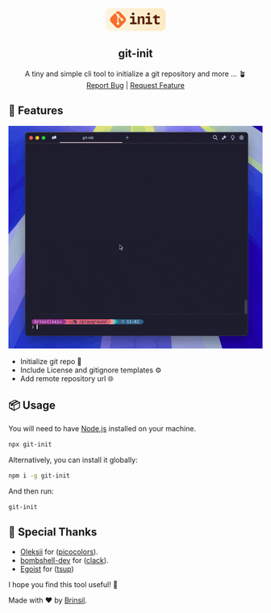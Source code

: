<div align="center">
    <a href="https://github.com/BrinsilElias/git-init">
        <img src="./assets/git-init.png" alt="Logo" width="120" height="45">
    </a>
    <h2 align="center">git-init</h2>
    <p align="center">
        A tiny and simple cli tool to initialize a git repository and more ... 🪴
        <br />
        <a href="https://github.com/BrinsilElias/git-init/issues">Report Bug</a>
        |
        <a href="https://github.com/BrinsilElias/git-init/issues">Request Feature</a>
    </p>
</div>

## 🚀 Features
![git-init demo](./assets/demo.gif)

- Initialize git repo 🚀
- Include License and gitignore templates ⚙️
- Add remote repository url 🌐

## 📦 Usage

You will need to have [Node.js](https://nodejs.org/en/) installed on your machine.

```bash
npx git-init
```

Alternatively, you can install it globally:

```bash
npm i -g git-init
```

And then run:

```bash
git-init
```

## 🎊 Special Thanks

* [Oleksii](https://www.github.com/alexeyraspopov) for ([picocolors](https://www.github.com/alexeyraspopov/picocolors)).
* [bombshell-dev](https://github.com/bombshell-dev) for ([clack](https://github.com/bombshell-dev/clack)).
* [Egoist](https://www.github.com/egoist) for ([tsup](https://www.github.com/egoist/tsup))

I hope you find this tool useful! 🌟

Made with ❤️ by [Brinsil](https://www.github.com/BrinsilElias).
